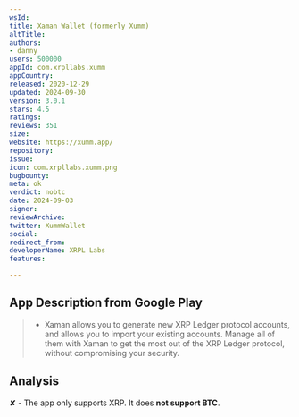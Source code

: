 ```yaml
---
wsId: 
title: Xaman Wallet (formerly Xumm)
altTitle: 
authors:
- danny
users: 500000
appId: com.xrpllabs.xumm
appCountry: 
released: 2020-12-29
updated: 2024-09-30
version: 3.0.1
stars: 4.5
ratings: 
reviews: 351
size: 
website: https://xumm.app/
repository: 
issue: 
icon: com.xrpllabs.xumm.png
bugbounty: 
meta: ok
verdict: nobtc
date: 2024-09-03
signer: 
reviewArchive: 
twitter: XummWallet
social: 
redirect_from: 
developerName: XRPL Labs
features: 

---
```


## App Description from Google Play

> - Xaman allows you to generate new XRP Ledger protocol accounts, and allows you to import your existing accounts. Manage all of them with Xaman to get the most out of the XRP Ledger protocol, without compromising your security.

## Analysis 

✘ - The app only supports XRP. It does **not support BTC**.